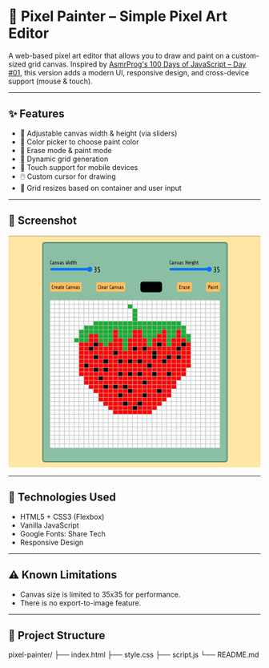 # 🎨 Pixel Painter – Simple Pixel Art Editor

A web-based pixel art editor that allows you to draw and paint on a custom-sized grid canvas. Inspired by [AsmrProg's 100 Days of JavaScript – Day #01](https://github.com/AsmrProg-YT/100-days-of-javascript/tree/master/Day%20%2301%20-%20Pixel%20Art%20Generator), this version adds a modern UI, responsive design, and cross-device support (mouse & touch).

---

## ✨ Features

- 🔧 Adjustable canvas width & height (via sliders)
- 🎨 Color picker to choose paint color
- 🧽 Erase mode & paint mode
- 🧱 Dynamic grid generation
- 📱 Touch support for mobile devices
- 🖱️ Custom cursor for drawing
- 📐 Grid resizes based on container and user input

---

## 📸 Screenshot

![Pixel Painter Screenshot](preview.png)

---

## 🧩 Technologies Used

- HTML5 + CSS3 (Flexbox)
- Vanilla JavaScript
- Google Fonts: Share Tech
- Responsive Design

---

## ⚠️ Known Limitations

- Canvas size is limited to 35x35 for performance.
- There is no export-to-image feature.

---

## 📁 Project Structure

pixel-painter/
├── index.html
├── style.css
├── script.js
└── README.md



